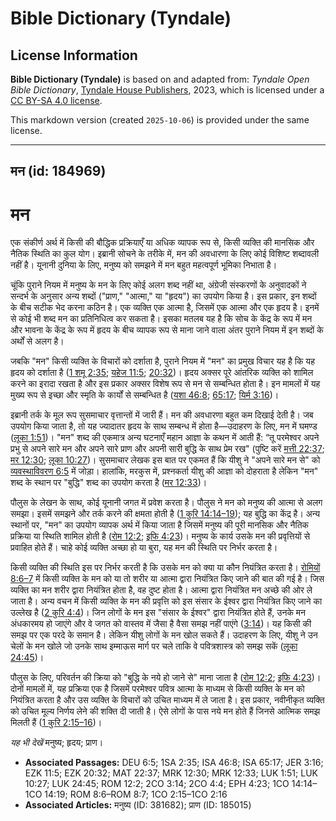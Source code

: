 # Bible Dictionary (Tyndale)

## License Information

**Bible Dictionary (Tyndale)** is based on and adapted from: _Tyndale Open Bible Dictionary_, [Tyndale House Publishers](https://tyndaleopenresources.com/), 2023, which is licensed under a [CC BY-SA 4.0 license](https://creativecommons.org/licenses/by-sa/4.0/legalcode.en).

This markdown version (created `2025-10-06`) is provided under the same license.



--------------------------------

## मन (id: 184969)

मन
==

एक संकीर्ण अर्थ में किसी की बौद्धिक प्रक्रियाएँ या अधिक व्यापक रूप से, किसी व्यक्ति की मानसिक और नैतिक स्थिति का कुल योग। इब्रानी सोचने के तरीके में, मन की अवधारणा के लिए कोई विशिष्ट शब्दावली नहीं है। यूनानी दुनिया के लिए, मनुष्य को समझने में मन बहुत महत्वपूर्ण भूमिका निभाता है।

चूंकि पुराने नियम में मनुष्य के मन के लिए कोई अलग शब्द नहीं था, अंग्रेजी संस्करणों के अनुवादकों ने सन्दर्भ के अनुसार अन्य शब्दों ("प्राण," "आत्मा," या "हृदय") का उपयोग किया है। इस प्रकार, इन शब्दों के बीच सटीक भेद करना कठिन है। एक व्यक्ति एक आत्मा है, जिसमें एक आत्मा और एक हृदय है। इनमें से कोई भी शब्द मन का प्रतिनिधित्व कर सकता है। इसका मतलब यह है कि सोच के केंद्र के रूप में मन और भावना के केंद्र के रूप में हृदय के बीच व्यापक रूप से माना जाने वाला अंतर पुराने नियम में इन शब्दों के अर्थों से अलग है।

जबकि "मन" किसी व्यक्ति के विचारों को दर्शाता है, पुराने नियम में "मन" का प्रमुख विचार यह है कि यह हृदय को दर्शाता है ([1 शमू 2:35](https://ref.ly/1Sam2:35); [यहेज 11:5](https://ref.ly/Ezek11:5); [20:32](https://ref.ly/Ezek20:32))। हृदय अक्सर पूरे आंतरिक व्यक्ति को शामिल करने का इरादा रखता है और इस प्रकार अक्सर विशेष रूप से मन से सम्बन्धित होता है। इन मामलों में यह मुख्य रूप से इच्छा और स्मृति के कार्यों से सम्बन्धित है ([यशा 46:8](https://ref.ly/Isa46:8); [65:17](https://ref.ly/Isa65:17); [यिर्म 3:16](https://ref.ly/Jer3:16))।

इब्रानी तर्क के मूल रूप सुसमाचार वृत्तान्तों में जारी हैं। मन की अवधारणा बहुत कम दिखाई देती है। जब उपयोग किया जाता है, तो यह ज्यादातर हृदय के साथ सम्बन्ध में होता है—उदाहरण के लिए, मन में घमण्ड ([लूका 1:51](https://ref.ly/Luke1:51))। "मन" शब्द की एकमात्र अन्य घटनाएँ महान आज्ञा के कथन में आती हैं: “तू परमेश्वर अपने प्रभु से अपने सारे मन और अपने सारे प्राण और अपनी सारी बुद्धि के साथ प्रेम रख" (पुष्टि करें [मत्ती 22:37](https://ref.ly/Matt22:37); [मर 12:30](https://ref.ly/Mark12:30); [लूका 10:27](https://ref.ly/Luke10:27))। सुसमाचार लेखक इस बात पर एकमत हैं कि यीशु ने "अपने सारे मन से" को [व्यवस्थाविवरण 6:5](https://ref.ly/Deut6:5) में जोड़ा। हालांकि, मरकुस में, प्रश्नकर्ता यीशु की आज्ञा को दोहराता है लेकिन "मन" शब्द के स्थान पर "बुद्धि" शब्द का उपयोग करता है ([मर 12:33](https://ref.ly/Mark12:33))। 

पौलुस के लेखन के साथ, कोई यूनानी जगत में प्रवेश करता है। पौलुस ने मन को मनुष्य की आत्मा से अलग समझा। इसमें समझने और तर्क करने की क्षमता होती है ([1 कुरि 14:14–19](https://ref.ly/1Cor14:14-1Cor14:19)); यह बुद्धि का केंद्र है। अन्य स्थानों पर, "मन" का उपयोग व्यापक अर्थ में किया जाता है जिसमें मनुष्य की पूरी मानसिक और नैतिक प्रक्रिया या स्थिति शामिल होती है ([रोम 12:2](https://ref.ly/Rom12:2); [इफि 4:23](https://ref.ly/Eph4:23))। मनुष्य के कार्य उसके मन की प्रवृत्तियों से प्रवाहित होते हैं। चाहे कोई व्यक्ति अच्छा हो या बुरा, यह मन की स्थिति पर निर्भर करता है। 

किसी व्यक्ति की स्थिति इस पर निर्भर करती है कि उसके मन को क्या या कौन नियंत्रित करता है। [रोमियों 8:6–7](https://ref.ly/Rom8:6-Rom8:7) में किसी व्यक्ति के मन को या तो शरीर या आत्मा द्वारा नियंत्रित किए जाने की बात की गई है। जिस व्यक्ति का मन शरीर द्वारा नियंत्रित होता है, वह दुष्ट होता है। आत्मा द्वारा नियंत्रित मन अच्छे की ओर ले जाता है। अन्य वचन में किसी व्यक्ति के मन की प्रवृत्ति को इस संसार के ईश्वर द्वारा नियंत्रित किए जाने का उल्लेख है ([2 कुरि 4:4](https://ref.ly/2Cor4:4))। जिन लोगों के मन इस "संसार के ईश्वर" द्वारा नियंत्रित होते हैं, उनके मन अंधकारमय हो जाएंगे और वे जगत को वास्तव में जैसा है वैसा समझ नहीं पाएंगे ([3:14](https://ref.ly/2Cor3:14))। यह किसी की समझ पर एक परदे के समान है। लेकिन यीशु लोगों के मन खोल सकते हैं। उदाहरण के लिए, यीशु ने उन चेलों के मन खोले जो उनके साथ इम्माऊस मार्ग पर चले ताकि वे पवित्रशास्त्र को समझ सकें ([लूका 24:45](https://ref.ly/Luke24:45))।

पौलुस के लिए, परिवर्तन की क्रिया को "बुद्धि के नये हो जाने से" माना जाता है ([रोम 12:2](https://ref.ly/Rom12:2); [इफि 4:23](https://ref.ly/Eph4:23))। दोनों मामलों में, यह प्रक्रिया एक है जिसमें परमेश्वर पवित्र आत्मा के माध्यम से किसी व्यक्ति के मन को नियंत्रित करता है और उस व्यक्ति के विचारों को उचित माध्यम में ले जाता है। इस प्रकार, नवीनीकृत व्यक्ति को उचित मूल्य निर्णय लेने की शक्ति दी जाती है। ऐसे लोगों के पास नये मन होते हैं जिनसे आत्मिक समझ मिलती हैं ([1 कुरि 2:15–16](https://ref.ly/1Cor2:15-1Cor2:16))।

*यह भी देखें* मनुष्य; हृदय; प्राण।

* **Associated Passages:** DEU 6:5; 1SA 2:35; ISA 46:8; ISA 65:17; JER 3:16; EZK 11:5; EZK 20:32; MAT 22:37; MRK 12:30; MRK 12:33; LUK 1:51; LUK 10:27; LUK 24:45; ROM 12:2; 2CO 3:14; 2CO 4:4; EPH 4:23; 1CO 14:14–1CO 14:19; ROM 8:6–ROM 8:7; 1CO 2:15–1CO 2:16
* **Associated Articles:** मनुष्य (ID: 381682); प्राण  (ID: 185015)

